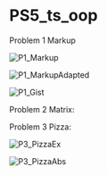 # PS5_ts_oop

Problem 1 Markup

![P1_Markup](https://user-images.githubusercontent.com/113385187/197419015-fa661860-d4e0-4069-b5c8-94a5b4a9b959.PNG)

![P1_MarkupAdapted](https://user-images.githubusercontent.com/113385187/197419016-34716302-29e0-416f-ad8b-3c1a39be6621.PNG)

![P1_Gist](https://user-images.githubusercontent.com/113385187/197419018-f4e9d526-c3f8-40b7-9c44-c69f7db0c236.PNG)

Problem 2 Matrix:

Problem 3 Pizza:

![P3_PizzaEx](https://user-images.githubusercontent.com/113385187/197419052-f109f78a-b5dd-48f4-b526-11a0a10f45fd.PNG)

![P3_PizzaAbs](https://user-images.githubusercontent.com/113385187/197419053-bdfa936a-800a-4fb3-aafc-3a9b1ff3a435.PNG)
